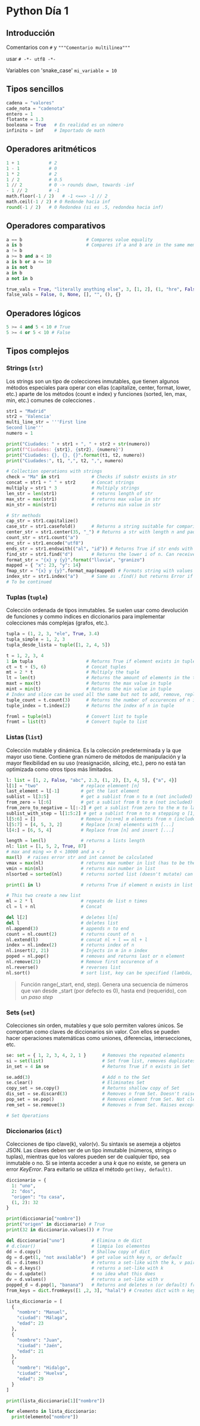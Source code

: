 # Python Día 1

## Introducción

Comentarios con `#` y `"""Comentario multilinea"""`

usar `# -*- utf8 -*-`

Variables con 'snake_case' `mi_variable = 10`

## Tipos sencillos

```py
cadena = "valores"
cade_nota = "cadenota"
entero = 1
flotante = 1.3
booleana = True   # En realidad es un número
infinito = inf    # Importado de math
```

## Operadores aritméticos

```py
1 + 1           # 2
1 - 1           # 0
1 * 2           # 2
1 / 2           # 0.5
1 // 2          # 0 -> rounds down, towards -inf
- 1 // 2        # -1
math.floor(-1 / 2)   # -1 <==> -1 // 2
math.ceil(-1 / 2) # 0 Redonde hacia inf
round(-1 / 2)   # 0 Redondea (si es .5, redondea hacia inf)
```

## Operadores comparativos

```py
a == b                        # Compares value equality
a is b                        # Compares if a and b are in the same memory allocation 
a != b
a >= b and a < 10
a is b or a <= 10
a is not b
a in b
a not in b

true_vals = True, "literally anything else", 3, [1, 2], (1, "hre", False)
false_vals = False, 0, None, [], "", (), {}
```

## Operadores lógicos

```py
5 >= 4 and 5 < 10 # True
5 >= 4 or 5 < 10 # False
```

## Tipos complejos

### Strings (`str`)

Los strings son un tipo de colecciones inmutables, que tienen algunos métodos especiales para operar con ellas (capitalize, center, format, lower, etc.) aparte de los métodos (count e index) y funciones (sorted, len, max, min, etc.) comunes de colecciones .

```py
str1 = "Madrid"
str2 = 'Valencia'
multi_line_str = '''First line
Second line'''
numero = 1 

print("Ciudades: " + str1 + ", " + str2 + str(numero))
print(f"Ciudades: {str1}, {str2}, {numero}")
print("Ciudades: {}, {}, {}".format(t1, t2, numero))
print("Ciudades:", t1, ",", t2, ",", numero)

# Collection operations with strings
check = "Ma" in str1            # Checks if substr exists in str
concat = str1 + " " + str2      # Concat strings
multiply = str1 * 3             # Multiply strings
len_str = len(str1)             # returns length of str
max_str = max(str1)             # returns max value in str
min_str = min(str1)             # returns min value in str

# Str methods
cap_str = str1.capitalize()
case_str = str1.casefold()      # Returns a string suitable for comparison
center_str = str1.center(35, "_") # Returns a str with length n and padding m (or \s by default)
count_str = str1.count("a")
enc_str = str1.encode("utf8")
ends_str = str1.endswith(("al", "id")) # Returns True if str ends with any of n strings
find_str = str1.find("d")       # Returns the lower i of n. Can receive _start and _end params
format_str = "{x} y {y}".format("lluvia", "granizo")
mapped = { "x": 23, "y": 14}
fmap_str = "{x} y {y}".format_map(mapped) # Formats string with values from dict (hash-map)
index_str = str1.index("a")     # Same as .find() but returns Error if not found (find returns -1)
# To be continued
```

### Tuplas (`tuple`)

Colección ordenada de tipos inmutables. Se suelen usar como devolución de funciones y commo índices en diccionarios para implementar colecciones más complejas (grafos, etc.).

```py
tupla = (1, 2, 3, "ele", True, 3.4)
tupla_simple = 1, 2, 3
tupla_desde_lista = tuple([1, 2, 4, 5])

t = 1, 2, 3, 4
1 in tupla                    # Returns True if element exists in tuple
ct = t + (5, 6)               # Concat tuples
mt = 2 * t                    # Multiply the tuple
lt = len(t)                   # Returns the amount of elements in the tuple
maxt = max(t)                 # Returns the max value in tuple
mint = min(t)                 # Returns the min value in tuple
# Index and slice can be used all the same but not to add, remove, replace
tuple_count = t.count(3)      # Returns the number of occurences of n in tuple 
tuple_index = t.index(2)      # Returns the index of n in tuple

froml = tuple(nl)             # Convert list to tuple
fromt = list(t)               # Convert tuple to list
```

### Listas (`list`)

Colección mutable y dinámica. Es la colección predeterminada y la que mayor uso tiene. Contiene gran número de métodos de manipulación y la mayor flexibilidad en su uso (reasignación, *slicing*, etc.), pero no está tan optimizada como otros tipos más limitados.

```py
l: list = [1, 2, False, "abc", 2.3, (1, 2), [3, 4, 5], {"a", 4}]
l[1] = "two"                # replace elemnent [n]
last_element = l[-1]        # get the last element 
sublist = l[3:5]            # get a sublist from n to m (not included)
from_zero = l[:6]           # get a sublist from 0 to m (not included)
from_zero_to_negative = l[:-2] # get a sublist from zero to the m to last element
sublist_with_step = l[1:5:2] # get a sublist from n to m stepping o [1, 3]
l[5:6] = []                 # Remove [n:n+m] m elements from n (included)
l[5:7] = [4, 5, 3, 2]       # Replace [n:m] elements with [...]
l[4:] = [6, 5, 4]           # Replace from [n] and insert [...]

length = len(l)             # returns a lists length
nl: list = [1, 5, 2, True, 87]
# max and ming => 0 < 10000 and a < z
max(l)  # raises error str and int cannot be calculated
vmax = max(nl)              # returns max number in list (has to be the same type)
vmin = min(nl)              # returns min number in list
nlsorted = sorted(nl)       # returns sorted list (doesn't mutate) can accept a key(lambda), and a reverse=True

print(1 in l)               # returns True if element n exists in list

# This two create a new list
ml = 2 * l                  # repeats de list n times
cl = l + nl                 # Concat

del l[2]                    # deletes l[n]
del l                       # deletes list
nl.append(3)                # appends n to end
count = nl.count(2)         # returns count of n
nl.extend(l)                # concat nl + l == nl + l
index = nl.index(2)         # returns index of n
nl.insert(2, 21)            # Injects in m in n index
poped = nl.pop()            # removes and returns last or n element
nl.remove(21)               # Remove first occurence of n
nl.reverse()                # reverses list
nl.sort()                   # sort list, key can be specified (lambda, etc), reverse=True is an option
```

> Función range(\_start, end, step). Genera una secuencia de números que van desde \_start (por defecto es 0), hasta end (requerido), con un *paso* *step*

### Sets (`set`)

Colecciones sin orden, mutables y que solo permiten valores únicos. Se comportan como claves de diccionarios sin valor. Con ellos se pueden hacer operaciones matemáticas como uniones, diferencias, intersecciones, etc.

```py
se: set = { 1, 2, 3, 4, 2, 1 }      # Removes the repeated elements
si = set(list)                      # Set from list, removes duplicates
in_set = 4 in se                    # Returns True if n exists in Set

se.add(3)                           # Add n to the Set
se.clear()                          # Eliminates Set
copy_set = se.copy()                # Returns shallow copy of Set
dis_set = se.discard(3)             # Removes n from Set. Doesn't raise exception if not found
pop_set = se.pop()                  # Removes element from Set. Not clear which
rem_set = se.remove(3)              # Removes n from Set. Raises exception if not found

# Set Operations

```

### Diccionarios (`dict`)

Colecciones de tipo clave(k), valor(v). Su sintaxis se asemeja a objetos JSON. Las claves deben ser de un tipo inmutable (números, strings o tuplas), mientras que los valores pueden ser de cualquier tipo, sea inmutable o no. Si se intenta acceder a una *k* que no existe, se genera un error *KeyError*. Para evitarlo se utiliza el método `get(key, default)`.

```py
diccionario = {
  1: "uno",
  2: "dos",
  "origen": "tu casa",
  (1, 2): 32
}

print(diccionario["nombre"])
print("origen" in diccionario) # True
print(32 in diccionario.values()) # True

del diccionario["uno"]          # Elimina n de dict
# d.clear()                     # limpia los elementos
dd = d.copy()                   # Shallow copy of dict
dg = d.get(1, "not available")  # get value with key n, or default
di = d.items()                  # returns a set-like with the k, v pair in tuples (k, v)
dk = d.keys()                   # returns a set-like with k
du = d.update()                 # no idea what this does
dv = d.values()                 # returns a set-like with v
popped_d = d.pop(1, "banana")   # Returns and deletes n (or default) from dict
from_keys = dict.fromkeys([1 ,2, 3], "halal") # Creates dict with n keys and m value

lista_diccionario = [
  {
    "nombre": "Manuel",
    "ciudad": "Málaga",
    "edad": 23
  },
  {
    "nombre": "Juan",
    "ciudad": "Jaén",
    "edad": 21
  },
  {
    "nombre": "Hidalgo",
    "ciudad": "Huelva",
    "edad": 29
  }
]

print(lista_diccionario[1]["nombre"])

for elemento in lista_diccionario:
  print(elemento["nombre"])
```
